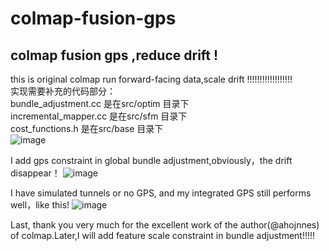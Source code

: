 # colmap-fusion-gps
colmap fusion gps ,reduce drift !
---
this is original colmap run forward-facing data,scale drift !!!!!!!!!!!!!!!!!!    
实现需要补充的代码部分：  
bundle_adjustment.cc 是在src/optim 目录下    
incremental_mapper.cc 是在src/sfm 目录下    
cost_functions.h 是在src/base 目录下   
![image](https://github.com/yuancaimaiyi/colmap-fusion-gps/blob/main/1.png)

I add gps constraint in global bundle adjustment,obviously，the drift disappear！
![image](https://github.com/yuancaimaiyi/colmap-fusion-gps/blob/main/3.png)

I have simulated tunnels or no GPS, and my integrated GPS still performs well，like this!
![image](https://github.com/yuancaimaiyi/colmap-fusion-gps/blob/main/4.png)

Last, thank you very much for the excellent work of the author(@ahojnnes) of colmap.Later,I will add feature scale constraint in bundle adjustment!!!!!
